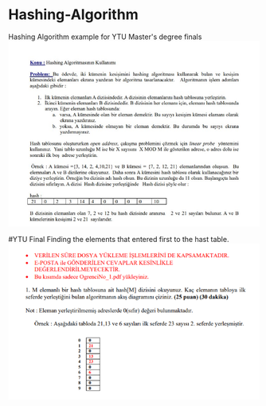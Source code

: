 # Hashing-Algorithm
Hashing Algorithm example for YTU Master's degree finals
![alt text](https://github.com/BarisDev/YTU_Master-s_Degree_Exam/blob/main/hashing-problem.jpeg?raw=true)

#YTU Final
Finding the elements that entered first to the hast table.
![alt text](https://github.com/BarisDev/YTU_Master-s_Degree_Exam/blob/main/ytu_final.png?raw=true)

